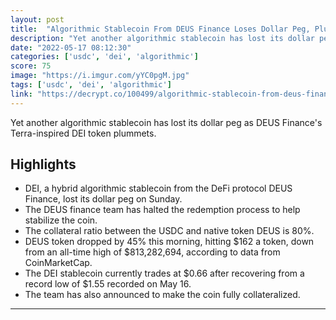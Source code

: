 ```yaml
---
layout: post
title:  "Algorithmic Stablecoin From DEUS Finance Loses Dollar Peg, Plunging 30%"
description: "Yet another algorithmic stablecoin has lost its dollar peg as DEUS Finance's Terra-inspired DEI token plummets."
date: "2022-05-17 08:12:30"
categories: ['usdc', 'dei', 'algorithmic']
score: 75
image: "https://i.imgur.com/yYC0pgM.jpg"
tags: ['usdc', 'dei', 'algorithmic']
link: "https://decrypt.co/100499/algorithmic-stablecoin-from-deus-finance-loses-dollar-peg-plunging-30"
---
```


Yet another algorithmic stablecoin has lost its dollar peg as DEUS Finance's Terra-inspired DEI token plummets.

## Highlights

- DEI, a hybrid algorithmic stablecoin from the DeFi protocol DEUS Finance, lost its dollar peg on Sunday.
- The DEUS finance team has halted the redemption process to help stabilize the coin.
- The collateral ratio between the USDC and native token DEUS is 80%.
- DEUS token dropped by 45% this morning, hitting $162 a token, down from an all-time high of $813,282,694, according to data from CoinMarketCap.
- The DEI stablecoin currently trades at $0.66 after recovering from a record low of $1.55 recorded on May 16.
- The team has also announced to make the coin fully collateralized.

---
